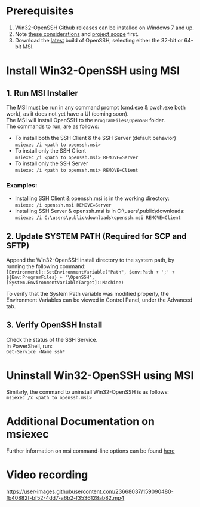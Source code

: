 # Prerequisites
1. Win32-OpenSSH Github releases can be installed on Windows 7 and up.
1. Note [these considerations](https://github.com/PowerShell/Win32-OpenSSH/wiki/Various-Considerations) and [project scope](https://github.com/PowerShell/Win32-OpenSSH/wiki/Project-Scope) first.
1. Download the [latest](https://github.com/PowerShell/Win32-OpenSSH/releases/latest) build of OpenSSH, selecting either the 32-bit or 64-bit MSI.

# Install Win32-OpenSSH using MSI
## 1. Run MSI Installer
The MSI must be run in any command prompt (cmd.exe & pwsh.exe both work), as it does not yet have a UI (coming soon).  
The MSI will install OpenSSH to the `ProgramFiles\OpenSSH` folder.  
The commands to run, are as follows:
* To install both the SSH Client & the SSH Server (default behavior)  
`msiexec /i <path to openssh.msi>`
* To install only the SSH Client  
`msiexec /i <path to openssh.msi> REMOVE=Server`
* To install only the SSH Server  
`msiexec /i <path to openssh.msi> REMOVE=Client`

###  Examples:
* Installing SSH Client & openssh.msi is in the working directory:  
`msiexec /i openssh.msi REMOVE=Server`
* Installing SSH Server & openssh.msi is in C:\users\public\downloads\:  
`msiexec /i C:\users\public\downloads\openssh.msi REMOVE=Client`

## 2. Update SYSTEM PATH (Required for SCP and SFTP)
Append the Win32-OpenSSH install directory to the system path, by running the following command:  
`[Environment]::SetEnvironmentVariable("Path", $env:Path + ';' + ${Env:ProgramFiles} + '\OpenSSH', [System.EnvironmentVariableTarget]::Machine)`

To verify that the System Path variable was modified properly, the Environment Variables can be viewed in Control Panel, under the Advanced tab. 
## 3. Verify OpenSSH Install
Check the status of the SSH Service.  
In PowerShell, run:   
`Get-Service -Name ssh*`

# Uninstall Win32-OpenSSH using MSI
Similarly, the command to uninstall Win32-OpenSSH is as follows:  
``msiexec /x <path to openssh.msi>``

# Additional Documentation on msiexec
Further information on msi command-line options can be found [here](https://docs.microsoft.com/en-us/windows/win32/msi/command-line-options)

# Video recording
https://user-images.githubusercontent.com/23668037/159090480-fb40882f-bf52-4dd7-a6b2-f3536128ab82.mp4